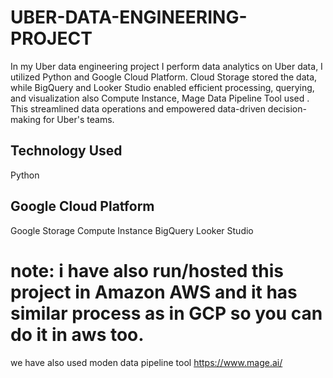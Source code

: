 # UBER-DATA-ENGINEERING-PROJECT

In my Uber data engineering project  I perform data analytics on Uber data, I utilized Python and Google Cloud Platform. Cloud Storage stored the data, while BigQuery and Looker Studio enabled efficient processing, querying, and visualization also  Compute Instance, Mage Data Pipeline Tool used . This streamlined data operations and empowered data-driven decision-making for Uber's teams.

## Technology Used
Python

## Google Cloud Platform

Google Storage
Compute Instance
BigQuery
Looker Studio

# note: i have also run/hosted this project in Amazon AWS and it has similar process as in GCP  so you can do it in aws too.


we have also used moden data pipeline tool https://www.mage.ai/

